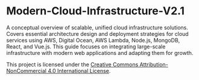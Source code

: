 # Modern-Cloud-Infrastructure-V2.1
A conceptual overview of scalable, unified cloud infrastructure solutions. Covers essential architecture design and deployment strategies for cloud services using AWS, Digital Ocean, AWS Lambda, Node.js, MongoDB, React, and Vue.js. This guide focuses on integrating large-scale infrastructure with modern web applications and adapting them for growth.

This project is licensed under the [Creative Commons Attribution-NonCommercial 4.0 International License](https://creativecommons.org/licenses/by-nc/4.0/).
